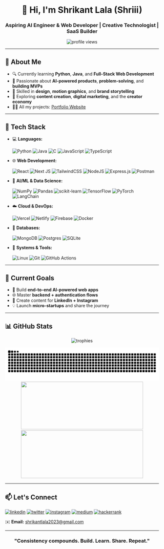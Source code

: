 <h1 align="center">👋 Hi, I'm Shrikant Lala (Shriii)</h1>
<h3 align="center">Aspiring AI Engineer & Web Developer | Creative Technologist | SaaS Builder</h3>

<p align="center">
  <img src="https://komarev.com/ghpvc/?username=shrikantlala24&label=Profile%20views&color=0e75b6&style=flat" alt="profile views" />
</p>

---

## 🚀 About Me  

- 🔍 Currently learning **Python**, **Java**, and **Full-Stack Web Development**  
- 🧠 Passionate about **AI-powered products**, **problem-solving**, and **building MVPs**  
- 🎨 Skilled in **design**, **motion graphics**, and **brand storytelling**  
- 🌱 Exploring **content creation**, **digital marketing**, and the **creator economy**  
- 👨‍💻 All my projects: [Portfolio Website](https://shrikant-lala-portfolio.vercel.app)  

---

## 🔧 Tech Stack  

- 💻 **Languages:** <br>  
![Python](https://img.shields.io/badge/python-3670A0?style=for-the-badge&logo=python&logoColor=ffdd54) ![Java](https://img.shields.io/badge/java-%23ED8B00.svg?style=for-the-badge&logo=openjdk&logoColor=white) ![C](https://img.shields.io/badge/c-%2300599C.svg?style=for-the-badge&logo=c&logoColor=white) ![JavaScript](https://img.shields.io/badge/javascript-%23323330.svg?style=for-the-badge&logo=javascript&logoColor=%23F7DF1E) ![TypeScript](https://img.shields.io/badge/typescript-%23007ACC.svg?style=for-the-badge&logo=typescript&logoColor=white)  

- 🌐 **Web Development:** <br>  
![React](https://img.shields.io/badge/react-%2320232a.svg?style=for-the-badge&logo=react&logoColor=%2361DAFB) ![Next JS](https://img.shields.io/badge/Next-black?style=for-the-badge&logo=next.js&logoColor=white) ![TailwindCSS](https://img.shields.io/badge/tailwindcss-%231572B6.svg?style=for-the-badge&logo=tailwindcss&logoColor=white) ![NodeJS](https://img.shields.io/badge/node.js-6DA55F?style=for-the-badge&logo=node.js&logoColor=white) ![Express.js](https://img.shields.io/badge/express.js-%23404d59.svg?style=for-the-badge&logo=express&logoColor=%2361DAFB) ![Postman](https://img.shields.io/badge/Postman-FF6C37?style=for-the-badge&logo=postman&logoColor=white)  

- 🤖 **AI/ML & Data Science:** <br>  
![NumPy](https://img.shields.io/badge/numpy-%23013243.svg?style=for-the-badge&logo=numpy&logoColor=white) ![Pandas](https://img.shields.io/badge/pandas-%23150458.svg?style=for-the-badge&logo=pandas&logoColor=white) ![scikit-learn](https://img.shields.io/badge/scikit--learn-%23F7931E.svg?style=for-the-badge&logo=scikit-learn&logoColor=white) ![TensorFlow](https://img.shields.io/badge/TensorFlow-%23FF6F00.svg?style=for-the-badge&logo=TensorFlow&logoColor=white) ![PyTorch](https://img.shields.io/badge/PyTorch-%23EE4C2C.svg?style=for-the-badge&logo=PyTorch&logoColor=white) ![LangChain](https://img.shields.io/badge/langchain-%23000000.svg?style=for-the-badge&logo=chainlink&logoColor=white)  

- ☁️ **Cloud & DevOps:** <br>  
![Vercel](https://img.shields.io/badge/vercel-%23000000.svg?style=for-the-badge&logo=vercel&logoColor=white) ![Netlify](https://img.shields.io/badge/netlify-%23000000.svg?style=for-the-badge&logo=netlify&logoColor=#00C7B7) ![Firebase](https://img.shields.io/badge/firebase-a08021?style=for-the-badge&logo=firebase&logoColor=ffcd34) ![Docker](https://img.shields.io/badge/docker-%230db7ed.svg?style=for-the-badge&logo=docker&logoColor=white)  

- 📅 **Databases:** <br>  
![MongoDB](https://img.shields.io/badge/MongoDB-%234ea94b.svg?style=for-the-badge&logo=mongodb&logoColor=white) ![Postgres](https://img.shields.io/badge/postgres-%23316192.svg?style=for-the-badge&logo=postgresql&logoColor=white) ![SQLite](https://img.shields.io/badge/sqlite-%2307405e.svg?style=for-the-badge&logo=sqlite&logoColor=white)  

- 🐧 **Systems & Tools:** <br>  
![Linux](https://img.shields.io/badge/Linux-FCC624?style=for-the-badge&logo=linux&logoColor=black) ![Git](https://img.shields.io/badge/git-%23F05033.svg?style=for-the-badge&logo=git&logoColor=white) ![GitHub Actions](https://img.shields.io/badge/github%20actions-%232671E5.svg?style=for-the-badge&logo=githubactions&logoColor=white)  

---

## 🧩 Current Goals  

- 🔧 Build **end-to-end AI-powered web apps**  
- 🌐 Master **backend + authentication flows**  
- 🎨 Create content for **LinkedIn + Instagram**  
- 💡 Launch **micro-startups** and share the journey  

---

## 📊 GitHub Stats  

<p align="center">
  <img src="https://github-profile-trophy.vercel.app/?username=shrikantlala24&theme=algolia" alt="trophies" />
</p>

<picture>
  <source media="(prefers-color-scheme: dark)" srcset="https://raw.githubusercontent.com/Shrikantlala24/Shrikantlala24/output/github-snake-dark.svg" />
  <source media="(prefers-color-scheme: light)" srcset="https://raw.githubusercontent.com/Shrikantlala24/Shrikantlala24/output/github-snake.svg" />
  <img alt="github-snake" src="https://raw.githubusercontent.com/Shrikantlala24/Shrikantlala24/output/github-snake.svg" />
</picture>


<div align="center">
  <img height=156px width=400px src="https://github-readme-stats-swart-nu.vercel.app/api?username=Shrikantlala24&show_icons=true&theme=midnight-purple" />
  <img height=157px width=400px src="https://github-readme-stats-swart-nu.vercel.app/api/top-langs/?username=Shrikantlala24&theme=midnight-purple&layout=compact" />
</div>


---

## 📫 Let's Connect  

<p align="left">
  <a href="https://linkedin.com/in/shrikantlala24" target="blank"><img align="center" src="https://raw.githubusercontent.com/rahuldkjain/github-profile-readme-generator/master/src/images/icons/Social/linked-in-alt.svg" alt="linkedin" height="30" width="40" /></a>
  <a href="https://twitter.com/shrikantlala04" target="blank"><img align="center" src="https://raw.githubusercontent.com/rahuldkjain/github-profile-readme-generator/master/src/images/icons/Social/twitter.svg" alt="twitter" height="30" width="40" /></a>
  <a href="https://instagram.com/shirrriiii_04" target="blank"><img align="center" src="https://raw.githubusercontent.com/rahuldkjain/github-profile-readme-generator/master/src/images/icons/Social/instagram.svg" alt="instagram" height="30" width="40" /></a>
  <a href="https://medium.com/@shrikantlala2023" target="blank"><img align="center" src="https://raw.githubusercontent.com/rahuldkjain/github-profile-readme-generator/master/src/images/icons/Social/medium.svg" alt="medium" height="30" width="40" /></a>
  <a href="https://www.hackerrank.com/shrikantlala2023" target="blank"><img align="center" src="https://raw.githubusercontent.com/rahuldkjain/github-profile-readme-generator/master/src/images/icons/Social/hackerrank.svg" alt="hackerrank" height="30" width="40" /></a>
</p>

✉️ **Email:** shrikantlala2023@gmail.com  

---

<h3 align="center">"Consistency compounds. Build. Learn. Share. Repeat."</h3>
